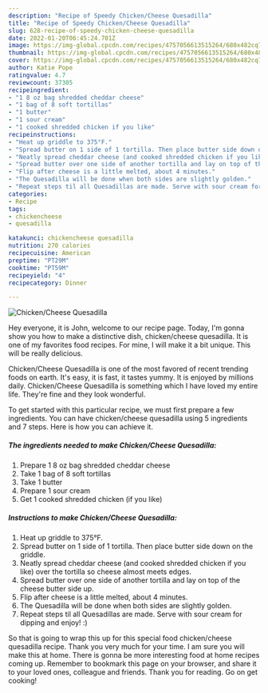 ```yaml
---
description: "Recipe of Speedy Chicken/Cheese Quesadilla"
title: "Recipe of Speedy Chicken/Cheese Quesadilla"
slug: 628-recipe-of-speedy-chicken-cheese-quesadilla
date: 2022-01-20T06:45:24.701Z
image: https://img-global.cpcdn.com/recipes/4757056613515264/680x482cq70/chickencheese-quesadilla-recipe-main-photo.jpg
thumbnail: https://img-global.cpcdn.com/recipes/4757056613515264/680x482cq70/chickencheese-quesadilla-recipe-main-photo.jpg
cover: https://img-global.cpcdn.com/recipes/4757056613515264/680x482cq70/chickencheese-quesadilla-recipe-main-photo.jpg
author: Katie Pope
ratingvalue: 4.7
reviewcount: 37305
recipeingredient:
- "1 8 oz bag shredded cheddar cheese"
- "1 bag of 8 soft tortillas"
- "1 butter"
- "1 sour cream"
- "1 cooked shredded chicken if you like"
recipeinstructions:
- "Heat up griddle to 375°F."
- "Spread butter on 1 side of 1 tortilla. Then place butter side down on the griddle."
- "Neatly spread cheddar cheese (and cooked shredded chicken if you like)  over the tortilla so cheese almost meets edges."
- "Spread butter over one side of another tortilla and lay on top of the cheese butter side up."
- "Flip after cheese is a little melted, about 4 minutes."
- "The Quesadilla will be done when both sides are slightly golden."
- "Repeat steps til all Quesadillas are made. Serve with sour cream for dipping and enjoy! :)"
categories:
- Recipe
tags:
- chickencheese
- quesadilla

katakunci: chickencheese quesadilla 
nutrition: 270 calories
recipecuisine: American
preptime: "PT29M"
cooktime: "PT59M"
recipeyield: "4"
recipecategory: Dinner

---
```



![Chicken/Cheese Quesadilla](https://img-global.cpcdn.com/recipes/4757056613515264/680x482cq70/chickencheese-quesadilla-recipe-main-photo.jpg)

Hey everyone, it is John, welcome to our recipe page. Today, I'm gonna show you how to make a distinctive dish, chicken/cheese quesadilla. It is one of my favorites food recipes. For mine, I will make it a bit unique. This will be really delicious.

Chicken/Cheese Quesadilla is one of the most favored of recent trending foods on earth. It's easy, it is fast, it tastes yummy. It is enjoyed by millions daily. Chicken/Cheese Quesadilla is something which I have loved my entire life. They're fine and they look wonderful.




To get started with this particular recipe, we must first prepare a few ingredients. You can have chicken/cheese quesadilla using 5 ingredients and 7 steps. Here is how you can achieve it.

<!--inarticleads1-->

##### The ingredients needed to make Chicken/Cheese Quesadilla:

1. Prepare 1 8 oz bag shredded cheddar cheese
1. Take 1 bag of 8 soft tortillas
1. Take 1 butter
1. Prepare 1 sour cream
1. Get 1 cooked shredded chicken (if you like)




<!--inarticleads2-->

##### Instructions to make Chicken/Cheese Quesadilla:

1. Heat up griddle to 375°F.
1. Spread butter on 1 side of 1 tortilla. Then place butter side down on the griddle.
1. Neatly spread cheddar cheese (and cooked shredded chicken if you like)  over the tortilla so cheese almost meets edges.
1. Spread butter over one side of another tortilla and lay on top of the cheese butter side up.
1. Flip after cheese is a little melted, about 4 minutes.
1. The Quesadilla will be done when both sides are slightly golden.
1. Repeat steps til all Quesadillas are made. Serve with sour cream for dipping and enjoy! :)




So that is going to wrap this up for this special food chicken/cheese quesadilla recipe. Thank you very much for your time. I am sure you will make this at home. There is gonna be more interesting food at home recipes coming up. Remember to bookmark this page on your browser, and share it to your loved ones, colleague and friends. Thank you for reading. Go on get cooking!
